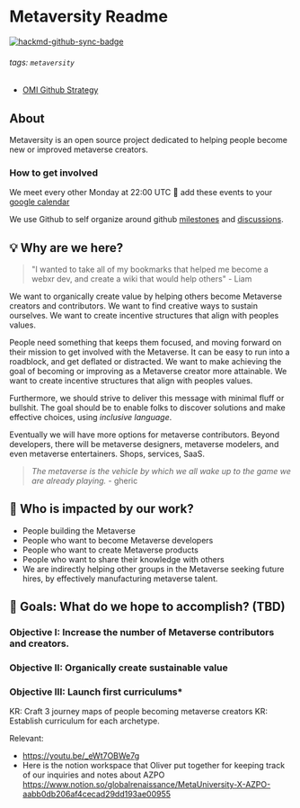 # Metaversity Readme

[![hackmd-github-sync-badge](https://hackmd.io/dLAAQ53zQoeaoA3RYt5D3w/badge)](https://hackmd.io/dLAAQ53zQoeaoA3RYt5D3w)

###### tags: `metaversity`

- [OMI Github Strategy](https://hackmd.io/@mrmetaverse/omi-github-process)

## About

Metaversity is an open source project dedicated to helping people become new or improved metaverse creators.

### How to get involved 

We meet every other Monday at 22:00 UTC :calendar: add these events to your [google calendar](https://calendar.google.com/event?action=TEMPLATE&tmeid=aHJlaW9iM2oyOG43Y2xtb2owcXVpYzA5MHBfMjAyMTEyMjBUMjIwNTAwWiBqZXNzZUBhbmdlbGx4ci5jb20&tmsrc=jesse%40angellxr.com&scp=ALL)

We use Github to self organize around github [milestones](https://github.com/metaversityfoundation/metaversity/milestones) and [discussions](https://github.com/metaversityfoundation/metaversity/discussions).

## :bulb: Why are we here? 

>"I wanted to take all of my bookmarks that helped me become a webxr dev, and create a wiki that would help others" - Liam

We want to organically create value by helping others become Metaverse creators and contributors. We want to find creative ways to sustain ourselves. We want to create incentive structures that align with peoples values. 

People need something that keeps them focused, and moving forward on their mission to get involved with the Metaverse. It can be easy to run into a roadblock, and get deflated or distracted. We want to make achieving the goal of becoming or improving as a Metaverse creator more attainable. We want to create incentive structures that align with peoples values. 

Furthermore, we should strive to deliver this message with minimal fluff or bullshit. The goal should be to enable folks to discover solutions and make effective choices, using _inclusive language_. 

Eventually we will have more options for metaverse contributors. Beyond developers, there will be metaverse designers, metaverse modelers, and even metaverse entertainers. Shops, services, SaaS. 

>_The metaverse is the vehicle by which we all wake up to the game we are already playing._ - gheric

## :woman: Who is impacted by our work? 

- People building the Metaverse 
- People who want to become Metaverse developers 
- People who want to create Metaverse products
- People who want to share their knowledge with others 
- We are indirectly helping other groups in the Metaverse seeking future hires, by effectively manufacturing metaverse talent. 

## :dart: Goals: What do we hope to accomplish? (TBD)

### Objective I: Increase the number of Metaverse contributors and creators. 
### Objective II: Organically create sustainable value
### Objective III: Launch first curriculums* 
KR: Craft 3 journey maps of people becoming metaverse creators
KR: Establish curriculum for each archetype. 





Relevant: 

- https://youtu.be/_eWt7OBWe7g
- Here is the notion workspace that Oliver put together for keeping track of our inquiries and notes about AZPO https://www.notion.so/globalrenaissance/MetaUniversity-X-AZPO-aabb0db206af4cecad29dd193ae00955